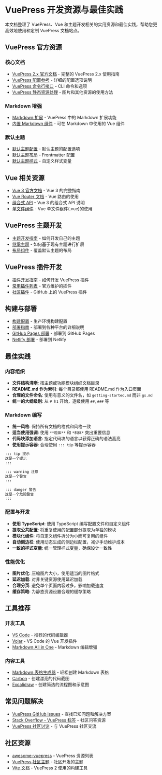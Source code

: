 # VuePress 开发资源与最佳实践

本文档整理了 VuePress、Vue 和主题开发相关的实用资源和最佳实践，帮助您更高效地使用和定制 VuePress 文档站点。

## VuePress 官方资源

### 核心文档
- [VuePress 2.x 官方文档](https://v2.vuepress.vuejs.org/zh/) - 完整的 VuePress 2.x 使用指南
- [VuePress 配置参考](https://v2.vuepress.vuejs.org/zh/reference/config.html) - 详细的配置选项说明
- [VuePress 命令行接口](https://v2.vuepress.vuejs.org/zh/reference/cli.html) - CLI 命令和选项
- [VuePress 静态资源处理](https://v2.vuepress.vuejs.org/zh/guide/assets.html) - 图片和其他资源的使用方法

### Markdown 增强
- [Markdown 扩展](https://v2.vuepress.vuejs.org/zh/guide/markdown.html) - VuePress 中的 Markdown 扩展功能
- [内置 Markdown 组件](https://v2.vuepress.vuejs.org/zh/reference/components.html) - 可在 Markdown 中使用的 Vue 组件

### 默认主题
- [默认主题配置](https://v2.vuepress.vuejs.org/zh/reference/default-theme/config.html) - 默认主题的配置选项
- [默认主题布局](https://v2.vuepress.vuejs.org/zh/reference/default-theme/frontmatter.html) - Frontmatter 配置
- [默认主题样式](https://v2.vuepress.vuejs.org/zh/reference/default-theme/styles.html) - 自定义样式变量

## Vue 相关资源

- [Vue 3 官方文档](https://cn.vuejs.org/) - Vue 3 的完整指南
- [Vue Router 文档](https://router.vuejs.org/zh/) - Vue 路由的使用
- [组合式 API](https://cn.vuejs.org/guide/extras/composition-api-faq.html) - Vue 3 的组合式 API 说明
- [单文件组件](https://cn.vuejs.org/guide/scaling-up/sfc.html) - Vue 单文件组件(.vue)的使用

## VuePress 主题开发

- [主题开发指南](https://v2.vuepress.vuejs.org/zh/advanced/theme.html) - 如何开发自己的主题
- [继承主题](https://v2.vuepress.vuejs.org/zh/advanced/theme.html#%E4%B8%BB%E9%A2%98%E7%BB%A7%E6%89%BF) - 如何基于现有主题进行扩展
- [布局组件](https://v2.vuepress.vuejs.org/zh/reference/default-theme/extending.html) - 覆盖默认主题的布局

## VuePress 插件开发

- [插件开发指南](https://v2.vuepress.vuejs.org/zh/advanced/plugin.html) - 如何开发 VuePress 插件
- [常用插件列表](https://v2.vuepress.vuejs.org/zh/reference/plugin/register-components.html) - 官方维护的插件
- [社区插件](https://github.com/topics/vuepress-plugin) - GitHub 上的 VuePress 插件

## 构建与部署

- [构建配置](https://v2.vuepress.vuejs.org/zh/guide/deployment.html) - 生产环境构建配置
- [部署指南](https://v2.vuepress.vuejs.org/zh/guide/deployment.html) - 部署到各种平台的详细说明
- [GitHub Pages 部署](https://v2.vuepress.vuejs.org/zh/guide/deployment.html#github-pages) - 部署到 GitHub Pages
- [Netlify 部署](https://v2.vuepress.vuejs.org/zh/guide/deployment.html#netlify) - 部署到 Netlify

## 最佳实践

### 内容组织
- **文件结构清晰**: 按主题或功能模块组织文档目录
- **README.md 作为索引**: 每个目录都使用 README.md 作为入口页面
- **合理的文件命名**: 使用有意义的文件名，如 `getting-started.md` 而非 `gs.md`
- **统一的大纲级别**: 从 `# h1` 开始，逐级使用 `##`, `###` 等

### Markdown 编写
- **统一风格**: 保持所有文档的格式和风格一致
- **适当使用强调**: 使用 `**粗体**` 和 `*斜体*` 突出重要信息
- **代码块添加语言**: 指定代码块的语言以获得正确的语法高亮 
- **使用提示容器**: 合理使用 `::: tip` 等提示容器

```md
::: tip 提示
这是一个提示
:::

::: warning 注意
这是一个警告
:::

::: danger 警告
这是一个危险警告
:::
```

### 配置与开发
- **使用 TypeScript**: 使用 TypeScript 编写配置文件和自定义组件
- **提取公共配置**: 将重复使用的配置部分提取为单独的模块
- **模块化组件**: 将自定义组件拆分为小而可复用的组件
- **自动侧边栏**: 使用动态生成的侧边栏配置，减少手动维护成本
- **一致的样式变量**: 统一管理样式变量，确保设计一致性

### 性能优化
- **图片优化**: 压缩图片大小，使用适当的图片格式
- **延迟加载**: 对非关键资源使用延迟加载
- **合理分页**: 避免单个页面内容过多，影响加载速度
- **缓存策略**: 为静态资源设置合理的缓存策略

## 工具推荐

### 开发工具
- [VS Code](https://code.visualstudio.com/) - 推荐的代码编辑器
- [Volar](https://marketplace.visualstudio.com/items?itemName=Vue.volar) - VS Code 的 Vue 开发插件
- [Markdown All in One](https://marketplace.visualstudio.com/items?itemName=yzhang.markdown-all-in-one) - Markdown 编辑增强

### 内容工具
- [Markdown 表格生成器](https://www.tablesgenerator.com/markdown_tables) - 轻松创建 Markdown 表格
- [Carbon](https://carbon.now.sh/) - 创建漂亮的代码截图
- [Excalidraw](https://excalidraw.com/) - 创建简洁的流程图和示意图

## 常见问题解决

- [VuePress GitHub Issues](https://github.com/vuepress/vuepress-next/issues) - 查找已知问题和解决方案
- [Stack Overflow - VuePress 标签](https://stackoverflow.com/questions/tagged/vuepress) - 社区问答资源
- [VuePress 社区讨论](https://github.com/vuepress/vuepress-next/discussions) - 与 VuePress 社区交流

## 社区资源

- [awesome-vuepress](https://github.com/vuepress/awesome-vuepress) - VuePress 资源列表
- [VuePress 社区主题](https://v2.vuepress.vuejs.org/zh/advanced/theme.html) - 社区开发的主题
- [Vite 文档](https://cn.vitejs.dev/) - VuePress 2 使用的构建工具 

